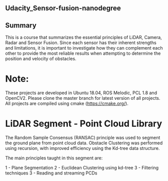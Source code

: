 ## Udacity_Sensor-fusion-nanodegree

## Summary
This is a course that summarizes the essential principles of LiDAR, Camera, Radar and Sensor Fusion. Since each sensor has their inherent strengths and limitations, it is important to investigate how they can complement each other to provide the most reliable results when attempting to determine the position and velocity of obstacles.

# Note: 
These projects are developed in Ubuntu 18.04, ROS Melodic, PCL 1.8 and OpenCV2. Please clone the master branch for latest version of all projects. All projects are compiled using cmake (https://cmake.org/).

# LiDAR Segment - Point Cloud Library
The Random Sample Consensus (RANSAC) principle was used to segment the ground plane from point cloud data. Obstacle Clustering was performed using recursion, with improved efficiency using the Kd-tree data structure.

The main principles taught in this segment are:

1 - Plane Segmentation
2 - Euclidean Clustering using kd-tree
3 - Filtering techniques
3 - Reading and streaming PCDs

